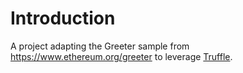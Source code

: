 # Introduction

A project adapting the Greeter sample from https://www.ethereum.org/greeter to leverage [Truffle](http://truffleframework.com).
